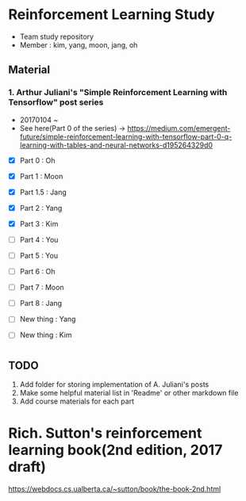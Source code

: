 # Reinforcement Learning Study
- Team study repository
- Member : kim, yang, moon, jang, oh

## Material
### 1. Arthur Juliani's "Simple Reinforcement Learning with Tensorflow" post series 
- 20170104 ~ 
- See here(Part 0 of the series) -> https://medium.com/emergent-future/simple-reinforcement-learning-with-tensorflow-part-0-q-learning-with-tables-and-neural-networks-d195264329d0


- [X] Part 0 : Oh 
- [X] Part 1 : Moon 
- [X] Part 1.5 : Jang 
- [X] Part 2 : Yang
- [X] Part 3 : Kim
- [ ] Part 4 : You
- [ ] Part 5 : You
- [ ] Part 6 : Oh
- [ ] Part 7 : Moon
- [ ] Part 8 : Jang
- [ ] New thing : Yang
- [ ] New thing : Kim


# 

## TODO 
1. Add folder for storing implementation of A. Juliani's posts
2. Make some helpful material list in 'Readme' or other markdown file
3. Add course materials for each part

# Rich. Sutton's reinforcement learning book(2nd edition, 2017 draft)
https://webdocs.cs.ualberta.ca/~sutton/book/the-book-2nd.html
